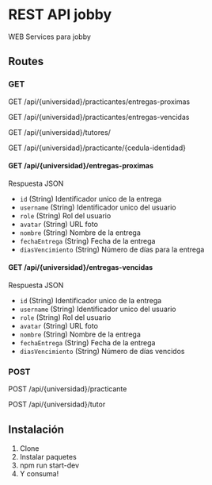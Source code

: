 # REST API jobby

WEB Services para jobby

## Routes
### GET
GET /api/{universidad}/practicantes/entregas-proximas

GET /api/{universidad}/practicantes/entregas-vencidas

GET /api/{universidad}/tutores/

GET /api/{universidad}/practicante/{cedula-identidad}

#### GET /api/{universidad}/entregas-proximas

Respuesta JSON

* `id` (String) Identificador unico de la entrega
* `username` (String) Identificador unico del usuario
* `role` (String) Rol del usuario
* `avatar` (String) URL foto
* `nombre` (String) Nombre de la entrega
* `fechaEntrega` (String) Fecha de la entrega
* `diasVencimiento` (String) Número de días para la entrega

#### GET /api/{universidad}/entregas-vencidas

Respuesta JSON

* `id` (String) Identificador unico de la entrega
* `username` (String) Identificador unico del usuario
* `role` (String) Rol del usuario
* `avatar` (String) URL foto
* `nombre` (String) Nombre de la entrega
* `fechaEntrega` (String) Fecha de la entrega
* `diasVencimiento` (String) Número de días vencidos


### POST
POST /api/{universidad}/practicante

POST /api/{universidad}/tutor

## Instalación

1. Clone
2. Instalar paquetes
3. npm run start-dev
4. Y consuma!
